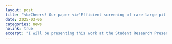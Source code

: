 ```yaml
---
layout: post
title: "<b>Cheers! Our paper <i>'Efficient screening of rare large pit anomalies on polished surfaces using a minimalist sampling scheme,'</i> has been fast-tracked to the SME Journal of Manufacturing Processes! (Access link to be updated.)</b>"
date: 2025-03-06
categories: news
nolink: true
excerpt: "I will be presenting this work at the Student Research Presentation Competition during SME NAMRC 53. See you there!"
---
```


